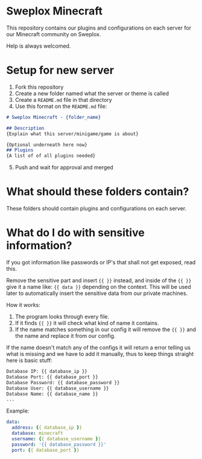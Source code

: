 # Sweplox Minecraft
This repository contains our plugins and configurations on each server for our Minecraft community on Sweplox.

Help is always welcomed.

# Setup for new server
1. Fork this repository
2. Create a new folder named what the server or theme is called
3. Create a `README.md` file in that directory
4. Use this format on the `README.md` file:
```md
# Sweplox Minecraft - {folder_name}

## Description
{Explain what this server/minigame/game is about}

{Optional underneath here now}
## Plugins
{A list of of all plugins needed}
```
5. Push and wait for approval and merged

# What should these folders contain?
These folders should contain plugins and configurations on each server.

# What do I do with sensitive information?
If you got information like passwords or IP's that shall not get exposed, read this.

Remove the sensitive part and insert `{{ }}` instead, and inside of the `{{ }}` give it a name like: `{{ data }}` depending on the context.
This will be used later to automatically insert the sensitive data from our private machines.

How it works:
1. The program looks through every file.
2. If it finds `{{ }}` it will check what kind of name it contains.
3. If the name matches something in our config it will remove the `{{ }}` and the name and replace it from our config.

If the name doesn't match any of the configs it will return a error telling us what is missing and we have to add it manually,
thus to keep things straight here is basic stuff:
```txt
Database IP: {{ database_ip }}
Database Port: {{ database_port }}
Database Password: {{ database_password }}
Database User: {{ database_username }}
Database Name: {{ database_name }}
...
```

Example:
```yml
data:
  address: {{ database_ip }}
  database: minecraft
  username: {{ database_username }}
  password: '{{ database_password }}'
  port: {{ database_port }}
```
